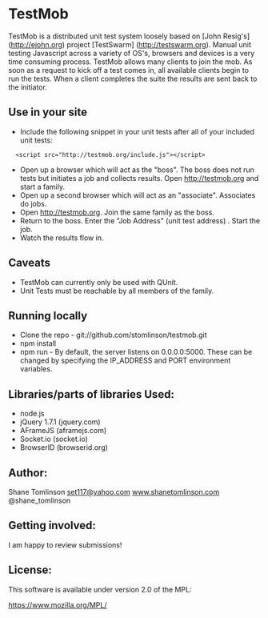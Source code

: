 # TestMob

TestMob is a distributed unit test system loosely based on [John Resig's] (http://ejohn.org) project [TestSwarm] (http://testswarm.org). Manual unit testing Javascript across a variety of OS's, browsers and devices is a very time consuming process. TestMob allows many clients to join the mob. As soon as a request to kick off a test comes in, all available clients begin to run the tests. When a client completes the suite the results are sent back to the initiator.

## Use in your site
* Include the following snippet in your unit tests after all of your included unit tests:
```
  <script src="http://testmob.org/include.js"></script>
```
* Open up a browser which will act as the "boss". The boss does not run tests but initiates a job and collects results. Open http://testmob.org and start a family.
* Open up a second browser which will act as an "associate".  Associates do jobs.
* Open http://testmob.org. Join the same family as the boss.
* Return to the boss. Enter the "Job Address" (unit test address) .  Start the job.
* Watch the results flow in.

## Caveats
* TestMob can currently only be used with QUnit.
* Unit Tests must be reachable by all members of the family.

## Running locally
* Clone the repo - git://github.com/stomlinson/testmob.git
* npm install
* npm run - By default, the server listens on 0.0.0.0:5000. These can be changed by specifying the IP_ADDRESS and PORT environment variables.

## Libraries/parts of libraries Used:
* node.js
* jQuery 1.7.1 (jquery.com)
* AFrameJS (aframejs.com)
* Socket.io (socket.io)
* BrowserID (browserid.org)

## Author:
Shane Tomlinson
set117@yahoo.com
www.shanetomlinson.com
@shane_tomlinson

## Getting involved:
I am happy to review submissions!

## License:
This software is available under version 2.0 of the MPL:

  https://www.mozilla.org/MPL/

